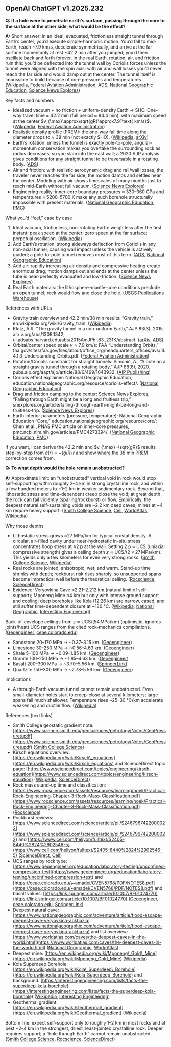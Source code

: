 ## OpenAI ChatGPT v1.2025.232 

**Q: If a hole were to penetrate earth's surface, passing through the core to the surface at the other side, what would be the effect?**

**A:** Short answer: in an ideal, evacuated, frictionless straight tunnel through Earth’s center, you’d execute simple-harmonic motion. You’d fall to mid-Earth, reach \~7.9 km/s, decelerate symmetrically, and arrive at the far surface momentarily at rest \~42.2 min after you jumped; you’d then oscillate back and forth forever. In the real Earth, rotation, air, and friction ruin this: you’d be deflected into the tunnel wall by Coriolis forces unless the tunnel were aligned with the spin axis; with air and wall losses you’d never reach the far side and would damp out at the center. The tunnel itself is impossible to build because of core pressures and temperatures. ([Wikipedia][1], [Federal Aviation Administration][2], [ADS][3], [National Geographic Education][4], [Science News Explores][5])

Key facts and numbers

* Idealized vacuum + no friction + uniform-density Earth → SHO. One-way travel time ≈ 42.2 min (full period ≈ 84.4 min), with maximum speed at the center $v_{\max}\approx\sqrt{gR}\approx7.91\text{ km/s}$. ([Wikipedia][1], [Federal Aviation Administration][2])
* Realistic density profile (PREM): the one-way fall time along the diameter drops to ≈ 38 min (not exactly SHO). ([Wikipedia][1], [arXiv][6])
* Earth’s rotation: unless the tunnel is exactly pole-to-pole, angular-momentum conservation makes you overtake the surrounding rock as radius decreases, so you slam into the east wall; a 2020 AJP analysis gives conditions for any straight tunnel to be traversable in a rotating body. ([ADS][3])
* Air and friction: with realistic aerodynamic drag and rail/wall losses, the traveler never reaches the far side; the motion damps and settles near the center. Modeling with air shows timescales of many months just to reach mid-Earth without full vacuum. ([Science News Explores][5])
* Engineering reality: inner-core boundary pressures ≈ 330–360 GPa and temperatures ≈ 5200–5700 K make any such borehole structurally impossible with present materials. ([National Geographic Education][7], [PMC][8])

What you’d “feel,” case by case

1. Ideal vacuum, frictionless, non-rotating Earth: weightless after the first instant; peak speed at the center; zero speed at the far surface; perpetual oscillation. ([Wikipedia][1])
2. Add Earth’s rotation: strong sideways deflection from Coriolis in any non-axial tunnel, causing wall impact unless the vehicle is actively guided; a pole-to-pole tunnel removes most of this term. ([ADS][3], [National Geographic Education][4])
3. Add air: rapidly increasing air density and compressive heating create enormous drag; motion damps out and ends at the center unless the tube is near-perfectly evacuated and low-friction. ([Science News Explores][5])
4. Real Earth materials: the lithosphere–mantle–core conditions preclude an open tunnel; rock would flow and close the hole. ([USGS Publications Warehouse][9])

References with URLs

* Gravity train overview and 42.2 min/38 min results: “Gravity train,” en.wikipedia.org/wiki/Gravity\_train. ([Wikipedia][1])
* Klotz, A.R. “The gravity tunnel in a non-uniform Earth,” AJP 83(3), 2015. arxiv.org/abs/1308.1342; ui.adsabs.harvard.edu/abs/2015AmJPh..83..231K/abstract. ([arXiv][6], [ADS][10])
* Orbital/center speed scale $v\approx7.9$ km/s: FAA “Understanding Orbits,” faa.gov/sites/faa.gov/files/about/office\_org/headquarters\_offices/avs/III.4.1.3\_Understanding\_Orbits.pdf. ([Federal Aviation Administration][2])
* Rotation/Coriolis constraint for straight tunnels: Simonič, A., “A note on a straight gravity tunnel through a rotating body,” AJP 88(6), 2020. pubs.aip.org/aapt/ajp/article/88/6/499/1043932. ([AIP Publishing][11])
* Coriolis effect explainer: National Geographic Education, education.nationalgeographic.org/resource/coriolis-effect/. ([National Geographic Education][4])
* Drag and friction damping to the center: Science News Explores, “Falling through Earth might be a long and fruitless trip,” snexplores.org/article/falling-through-earth-might-be-long-and-fruitless-trip. ([Science News Explores][5])
* Earth interior parameters (pressure, temperature): National Geographic Education “Core,” education.nationalgeographic.org/resource/core/; Chen et al., PNAS PMC article on inner-core pressures, pmc.ncbi.nlm.nih.gov/articles/PMC4273394/. ([National Geographic Education][7], [PMC][8])

If you want, I can derive the 42.2 min and $v_{\max}=\sqrt{gR}$ results step-by-step from $a(r)=-(g/R)\,r$ and show where the 38 min PREM correction comes from.

[1]: https://en.wikipedia.org/wiki/Gravity_train "Gravity train - Wikipedia"
[2]: https://www.faa.gov/sites/faa.gov/files/about/office_org/headquarters_offices/avs/III.4.1.3_Understanding_Orbits.pdf?utm_source=chatgpt.com "Understanding Orbits"
[3]: https://ui.adsabs.harvard.edu/abs/2020AmJPh..88..499S/abstract?utm_source=chatgpt.com "A note on a straight gravity tunnel through a rotating body"
[4]: https://education.nationalgeographic.org/resource/coriolis-effect/?utm_source=chatgpt.com "The Coriolis Effect: Earth's Rotation and Its Effect on Weather"
[5]: https://www.snexplores.org/article/falling-through-earth-might-be-long-and-fruitless-trip "Falling through Earth might be a long and fruitless trip"
[6]: https://arxiv.org/abs/1308.1342?utm_source=chatgpt.com "The Gravity Tunnel in a Non-Uniform Earth"
[7]: https://education.nationalgeographic.org/resource/core/?utm_source=chatgpt.com "Core - National Geographic Education"
[8]: https://pmc.ncbi.nlm.nih.gov/articles/PMC4273394/?utm_source=chatgpt.com "Hidden carbon in Earth's inner core revealed by shear ..."
[9]: https://pubs.usgs.gov/gip/dynamic/inside.html?utm_source=chatgpt.com "Inside the Earth [This Dynamic Earth, USGS]"
[10]: https://ui.adsabs.harvard.edu/abs/2015AmJPh..83..231K/abstract?utm_source=chatgpt.com "The gravity tunnel in a non-uniform Earth - ADS"
[11]: https://pubs.aip.org/aapt/ajp/article/88/6/499/1043932/A-note-on-a-straight-gravity-tunnel-through-a?utm_source=chatgpt.com "A note on a straight gravity tunnel through a rotating body"

**Q: To what depth would the hole remain unobstructed?**

**A:** Approximate limit: an “unobstructed” vertical void in rock would stop self-supporting within roughly 2–4 km in strong crystalline rock, and within a few hundred meters to \~1–2 km in weaker sedimentary rock. Beyond that, lithostatic stress and time-dependent creep close the void; at great depth the rock can fail violently (spalling/rockburst) or flow. Empirically, the deepest natural self-sustaining voids are \~2.2 km deep caves; mines at \~4 km require heavy support. ([Smith College Science][1], [Cell][2], [WorldAtlas][3], [Wikipedia][4])

Why those depths

* Lithostatic stress grows ≈27 MPa/km for typical crustal density. A circular, air-filled cavity under near-hydrostatic in-situ stress concentrates hoop stress at ≈2 p at the wall. Setting 2 p ≈ UCS (uniaxial compressive strength) gives a ceiling depth $z\approx \text{UCS}/(2\times27\,\text{MPa/km})$. This yields only a few kilometers for even very strong rocks. ([Smith College Science][1], [Wikipedia][5])
* Real rocks are jointed, anisotropic, wet, and warm. Stand-up time shrinks with depth; rockburst risk rises sharply, so unsupported spans become impractical well before the theoretical ceiling. ([Rocscience][6], [ScienceDirect][7])
* Evidence: Veryovkina Cave ≈2.21–2.212 km (natural limit of self-support); Mponeng Mine ≈4 km but only with intense ground support and cooling; deep boreholes like Kola (12.26 km) are narrow, cased, and still suffer time-dependent closure at \~180 °C. ([Wikipedia][8], [National Geographic][9], [Interesting Engineering][10])

Back-of-envelope ceilings from $z\approx \text{UCS}/(54\,\text{MPa/km})$ (optimistic, ignores joints/heat)
UCS ranges from the cited rock-mechanics compilations. ([Geoengineer][11], [ceae.colorado.edu][12])

* Sandstone 20–170 MPa → \~0.37–3.15 km. ([Geoengineer][11])
* Limestone 30–250 MPa → \~0.56–4.63 km. ([Geoengineer][11])
* Shale 5–100 MPa → \~0.09–1.85 km. ([Geoengineer][11])
* Granite 100–250 MPa → \~1.85–4.63 km. ([Geoengineer][11])
* Basalt 200–300 MPa → \~3.70–5.56 km. ([SpringerLink][13])
* Quartzite 150–300 MPa → \~2.78–5.56 km. ([Geoengineer][11])

Implications

* A through-Earth vacuum tunnel cannot remain unobstructed. Even small-diameter holes start to creep-close at several kilometers; large spans fail much shallower. Temperature rises \~25–30 °C/km accelerate weakening and ductile flow. ([Wikipedia][14])

References (text links)

* Smith College geostatic gradient note: [https://www.science.smith.edu/geosciences/petrology/Notes/GeoPressures.pdf](https://www.science.smith.edu/geosciences/petrology/Notes/GeoPressures.pdf) ([Smith College Science][1])
* Kirsch equations overview: [https://en.wikipedia.org/wiki/Kirsch\_equations](https://en.wikipedia.org/wiki/Kirsch_equations) and ScienceDirect topic page: [https://www.sciencedirect.com/topics/engineering/kirsch-equation](https://www.sciencedirect.com/topics/engineering/kirsch-equation) ([Wikipedia][5], [ScienceDirect][15])
* Rock mass stand-up time and classification: [https://www.rocscience.com/assets/resources/learning/hoek/Practical-Rock-Engineering-Chapter-3-Rock-Mass-Classification.pdf](https://www.rocscience.com/assets/resources/learning/hoek/Practical-Rock-Engineering-Chapter-3-Rock-Mass-Classification.pdf) ([Rocscience][6])
* Rockburst reviews: [https://www.sciencedirect.com/science/article/pii/S2467967422000022](https://www.sciencedirect.com/science/article/pii/S2467967422000022) and [https://www.cell.com/heliyon/fulltext/S2405-8440%2824%2902546-5](https://www.cell.com/heliyon/fulltext/S2405-8440%2824%2902546-5) ([ScienceDirect][7], [Cell][2])
* UCS ranges by rock type: [https://www.geoengineer.org/education/laboratory-testing/unconfined-compression-test](https://www.geoengineer.org/education/laboratory-testing/unconfined-compression-test) and [https://ceae.colorado.edu/\~amadei/CVEN5768/PDF/NOTES8.pdf](https://ceae.colorado.edu/~amadei/CVEN5768/PDF/NOTES8.pdf) and basalt values: [https://link.springer.com/article/10.1007/BF01024770](https://link.springer.com/article/10.1007/BF01024770) ([Geoengineer][11], [ceae.colorado.edu][12], [SpringerLink][13])
* Deepest natural cave: [https://www.nationalgeographic.com/adventure/article/flood-escape-deepest-cave-veryovkina-abkhazia](https://www.nationalgeographic.com/adventure/article/flood-escape-deepest-cave-veryovkina-abkhazia) and list overview: [https://www.worldatlas.com/caves/the-deepest-caves-in-the-world.html](https://www.worldatlas.com/caves/the-deepest-caves-in-the-world.html) ([National Geographic][9], [WorldAtlas][3])
* Deepest mine: [https://en.wikipedia.org/wiki/Mponeng\_Gold\_Mine](https://en.wikipedia.org/wiki/Mponeng_Gold_Mine) ([Wikipedia][4])
* Kola Superdeep Borehole: [https://en.wikipedia.org/wiki/Kola\_Superdeep\_Borehole](https://en.wikipedia.org/wiki/Kola_Superdeep_Borehole) and background: [https://interestingengineering.com/lists/facts-the-superdeep-kola-borehole](https://interestingengineering.com/lists/facts-the-superdeep-kola-borehole) ([Wikipedia][16], [Interesting Engineering][10])
* Geothermal gradient: [https://en.wikipedia.org/wiki/Geothermal\_gradient](https://en.wikipedia.org/wiki/Geothermal_gradient) ([Wikipedia][14])

Bottom line: expect self-support only to roughly 1–2 km in most rocks and at best \~2–4 km in the strongest, driest, least-jointed crystalline rock. Deeper requires support; a “hole through Earth” cannot remain unobstructed. ([Smith College Science][1], [Rocscience][6], [ScienceDirect][7])

[1]: https://www.science.smith.edu/geosciences/petrology/Notes/GeoPressures.pdf?utm_source=chatgpt.com "A Crustal Geostatic Gradient"
[2]: https://www.cell.com/heliyon/fulltext/S2405-8440%2824%2902546-5?utm_source=chatgpt.com "Empirical approaches for rock burst prediction"
[3]: https://www.worldatlas.com/caves/the-deepest-caves-in-the-world.html?utm_source=chatgpt.com "The Deepest Caves In The World"
[4]: https://en.wikipedia.org/wiki/Mponeng_Gold_Mine?utm_source=chatgpt.com "Mponeng Gold Mine"
[5]: https://en.wikipedia.org/wiki/Kirsch_equations?utm_source=chatgpt.com "Kirsch equations"
[6]: https://www.rocscience.com/assets/resources/learning/hoek/Practical-Rock-Engineering-Chapter-3-Rock-Mass-Classification.pdf?utm_source=chatgpt.com "Rock mass classification"
[7]: https://www.sciencedirect.com/science/article/pii/S2467967422000022?utm_source=chatgpt.com "Rockburst in underground excavations: A review of ..."
[8]: https://en.wikipedia.org/wiki/Veryovkina_Cave?utm_source=chatgpt.com "Veryovkina Cave"
[9]: https://www.nationalgeographic.com/adventure/article/flood-escape-deepest-cave-veryovkina-abkhazia?utm_source=chatgpt.com "Epic flood sends cavers scrambling for their lives"
[10]: https://interestingengineering.com/lists/facts-the-superdeep-kola-borehole?utm_source=chatgpt.com "7 facts about the Kola Superdeep Borehole"
[11]: https://www.geoengineer.org/education/laboratory-testing/unconfined-compression-test?utm_source=chatgpt.com "Unconfined Compression Test"
[12]: https://ceae.colorado.edu/~amadei/CVEN5768/PDF/NOTES8.pdf?utm_source=chatgpt.com "strength properties of rocks and rock masses"
[13]: https://link.springer.com/article/10.1007/BF01024770?utm_source=chatgpt.com "Limits on strength and deformation properties of jointed ..."
[14]: https://en.wikipedia.org/wiki/Geothermal_gradient?utm_source=chatgpt.com "Geothermal gradient"
[15]: https://www.sciencedirect.com/topics/engineering/kirsch-equation?utm_source=chatgpt.com "Kirsch Equation - an overview"
[16]: https://en.wikipedia.org/wiki/Kola_Superdeep_Borehole?utm_source=chatgpt.com "Kola Superdeep Borehole"
